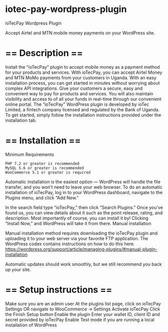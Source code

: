 # iotec-pay-wordpress-plugin
ioTecPay Wordpress Plugin

Accept Airtel and MTN mobile money payments on your WordPress site.

# == Description ==
Install the “ioTecPay” plugin to accept mobile money as a payment method for your products and services. With ioTecPay, you can accept Airtel Money and MTN MoMo payments from your customers in Uganda. With an easy installation process, you can get started in minutes without worrying about complex API integrations. Give your customers a secure, easy and convenient way to pay for products and services. You will also maintain visibility and access to of all your funds in real-time through our convenient online portal.
The “ioTecPay" WordPress plugin is developed by ioTec Limited, a fintech company licensed and regulated by the Bank of Uganda. To get started, simply follow the installation instructions provided under the installation tab.

# == Installation ==
Minimum Requirements

    PHP 7.2 or greater is recommended
    MySQL 5.6 or greater is recommended
    WooCommerce 5.1 or greater is required

Automatic installation is the easiest option — WordPress will handle the file transfer, and you won’t need to leave your web browser. To do an automatic installation of ioTecPay, log in to your WordPress dashboard, navigate to the Plugins menu, and click “Add New.”

In the search field type “ioTecPay,” then click “Search Plugins.” Once you’ve found us, you can view details about it such as the point release, rating, and description. Most importantly of course, you can install it by! Clicking “Install Now,” and WordPress will take it from there.
Manual installation

Manual installation method requires downloading the ioTecPay plugin and uploading it to your web server via your favorite FTP application. The WordPress codex contains instructions on how to do this here.
https://wordpress.org/support/article/managing-plugins/#manual-plugin-installation

Automatic updates should work smoothly, but we still recommend you back up your site.

# == Setup instructions ==
Make sure you are an admin user
At the plugins list page, click on ioTecPay Settings
OR navigate to WooCommerce -> Settings
Activate ioTecPay
Click the Finish Setup button
Enable the plugin
Enter your wallet ID, client ID and secret provided by ioTecPay
Enable Test mode if you are running a local installation of WordPress
